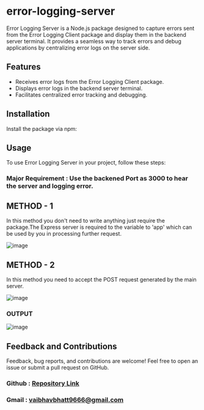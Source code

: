 # error-logging-server

Error Logging Server is a Node.js package designed to capture errors sent from the Error Logging Client package and display them in the backend server terminal. It provides a seamless way to track errors and debug applications by centralizing error logs on the server side.

## Features

- Receives error logs from the Error Logging Client package.
- Displays error logs in the backend server terminal.
- Facilitates centralized error tracking and debugging.

## Installation

Install the package via npm:



## Usage

To use Error Logging Server in your project, follow these steps:

### Major Requirement : Use the backened Port as 3000 to hear the server and logging error.

## METHOD - 1 

In this method you don't need to write anything just require the package.The Express server is required to the variable to 'app' which can be used by you in processing further request.

![image](https://github.com/vaibhav211002/error-logger-server/assets/120389581/733bef59-8534-480f-8b7f-5d85c6c86b69)

## METHOD - 2

In this method you need to accept the POST request generated by the main server.

![image](https://github.com/vaibhav211002/error-logger-server/assets/120389581/38b8fef5-8ba9-4ab0-b39a-42a0496230f8)


### OUTPUT 

![image](https://github.com/vaibhav211002/error-logger-server/assets/120389581/93ad43cf-9de9-4c67-8df6-6ab76c41353d)


## Feedback and Contributions

Feedback, bug reports, and contributions are welcome! Feel free to open an issue or submit a pull request on GitHub.
### Github : [Repository Link](https://github.com/vaibhav211002/error-logger-server)
### Gmail : vaibhavbhatt9666@gmail.com


